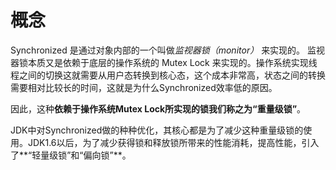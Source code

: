 # 概念

Synchronized 是通过对象内部的一个叫做*监视器锁（monitor）* 来实现的。
监视器锁本质又是依赖于底层的操作系统的 Mutex Lock 来实现的。操作系统实现线程之间的切换这就需要从用户态转换到核心态，这个成本非常高，状态之间的转换需要相对比较长的时间，这就是为什么Synchronized效率低的原因。

因此，这种**依赖于操作系统Mutex Lock所实现的锁我们称之为“重量级锁”**。

JDK中对Synchronized做的种种优化，其核心都是为了减少这种重量级锁的使用。JDK1.6以后，为了减少获得锁和释放锁所带来的性能消耗，提高性能，引入了**“轻量级锁”和“偏向锁”**。